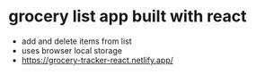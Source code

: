# grocery list app built with react #
- add and delete items from list
- uses browser local storage
- https://grocery-tracker-react.netlify.app/